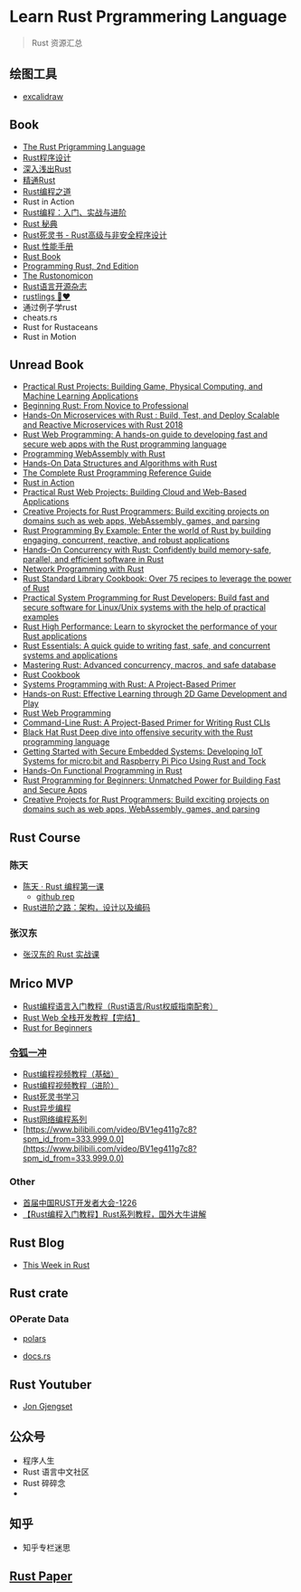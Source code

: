 # Learn Rust Prgrammering Language

> Rust 资源汇总

## 绘图工具

- [excalidraw](https://github.com/excalidraw/excalidraw)

## Book

- [The Rust Prigramming Language](https://zh.book4you.org/book/17656152/b3e4fe)
- [Rust程序设计](https://zh.book4you.org/book/18005164/0910f1)
- [深入浅出Rust](https://zh.book4you.org/book/5063683/cb5839)
- [精通Rust](https://zh.book4you.org/book/17087394/771cd7)
- [Rust编程之道](https://zh.book4you.org/book/5539891/6f3df0)
- Rust in Action
- [Rust编程：入门、实战与进阶](https://zh.book4you.org/book/18005030/18eade)
- [Rust 秘典](https://nomicon.purewhite.io/)
- [Rust死灵书 - Rust高级与非安全程序设计](https://zh.book4you.org/book/17309781/288139)
- [Rust 性能手册](https://zh.book4you.org/book/17406408/2900ff)
- [Rust Book](https://doc.rust-lang.org/book/)
- [Programming Rust, 2nd Edition](https://www.oreilly.com/library/view/programming-rust-2nd/9781492052586/)
- [The Rustonomicon](https://doc.rust-lang.org/nomicon/)
- [Rust语言开源杂志](https://github.com/RustMagazine/rust_magazine_2021)
- [rustlings 🦀❤️](https://github.com/rust-lang/rustlings)
- 通过例子学rust
- cheats.rs
- Rust for Rustaceans
- Rust in Motion

## Unread Book

- [Practical Rust Projects: Building Game, Physical Computing, and Machine Learning Applications](https://zh.book4you.org/book/5461329/7b0c0e)
- [Beginning Rust: From Novice to Professional](https://zh.book4you.org/book/3490555/7b7c82)
- [Hands-On Microservices with Rust : Build, Test, and Deploy Scalable and Reactive Microservices with Rust 2018](https://zh.book4you.org/book/3706533/ce1da8)
- [Rust Web Programming: A hands-on guide to developing fast and secure web apps with the Rust programming language](https://zh.book4you.org/book/11729741/a127f0)
- [Programming WebAssembly with Rust](https://zh.book4you.org/book/5001228/7b21a9)
- [Hands-On Data Structures and Algorithms with Rust](https://zh.book4you.org/book/5220558/916fce)
- [The Complete Rust Programming Reference Guide](https://zh.book4you.org/book/5213943/242d55)
- [Rust in Action](https://zh.book4you.org/book/16822897/bec3b2)
- [Practical Rust Web Projects: Building Cloud and Web-Based Applications](https://zh.book4you.org/book/11426560/275d6c)
- [Creative Projects for Rust Programmers: Build exciting projects on domains such as web apps, WebAssembly, games, and parsing](https://zh.book4you.org/book/5639719/c52aca)
- [Rust Programming By Example: Enter the world of Rust by building engaging, concurrent, reactive, and robust applications](https://zh.book4you.org/book/3571951/18eb48)
- [Hands-On Concurrency with Rust: Confidently build memory-safe, parallel, and efficient software in Rust](https://zh.book4you.org/book/3571938/40d864)
- [Network Programming with Rust](https://zh.book4you.org/book/3571947/48c564)
- [Rust Standard Library Cookbook: Over 75 recipes to leverage the power of Rust](https://zh.book4you.org/book/3571952/9b9cdb)
- [Practical System Programming for Rust Developers: Build fast and secure software for Linux/Unix systems with the help of practical examples](https://zh.book4you.org/book/11443879/d39a30)
- [Rust High Performance: Learn to skyrocket the performance of your Rust applications](https://zh.book4you.org/book/3571950/70e099)
- [Rust Essentials: A quick guide to writing fast, safe, and concurrent systems and applications](https://zh.book4you.org/book/3427870/81d715)
- [Mastering Rust: Advanced concurrency, macros, and safe database](https://zh.book4you.org/book/3616204/4b62e4)
- [Rust Cookbook](https://zh.book4you.org/book/3362654/66eb5a)
- [Systems Programming with Rust: A Project-Based Primer](https://zh.book4you.org/book/17209457/45f192)
- [Hands-on Rust: Effective Learning through 2D Game Development and Play](https://zh.book4you.org/book/16852067/39cb73)
- [Rust Web Programming](https://zh.book4you.org/book/11728808/3564e5)
- [Command-Line Rust: A Project-Based Primer for Writing Rust CLIs](https://zh.book4you.org/book/19075685/133240)
- [Black Hat Rust Deep dive into offensive security with the Rust programming language](https://zh.book4you.org/book/18239338/0449d8)
- [Getting Started with Secure Embedded Systems: Developing IoT Systems for micro:bit and Raspberry Pi Pico Using Rust and Tock](https://zh.book4you.org/book/18623138/950a31)
- [Hands-On Functional Programming in Rust](https://zh.book4you.org/book/11689735/4d162e)
- [Rust Programming for Beginners: Unmatched Power for Building Fast and Secure Apps](https://zh.book4you.org/book/13923270/33a76c)
- [Creative Projects for Rust Programmers: Build exciting projects on domains such as web apps, WebAssembly, games, and parsing](https://zh.book4you.org/book/5639718/c23503)

## Rust Course

### 陈天

- [陈天 · Rust 编程第一课](https://time.geekbang.org/column/intro/100085301?utm_term=pc_interstitial_1284&tab=catalog)
  - [github rep](https://github.com/tyrchen/geektime-rust)
- [Rust进阶之路：架构，设计以及编码](https://www.bilibili.com/video/BV11T4y1m7MF?spm_id_from=333.337.search-card.all.click)

### 张汉东

- [张汉东的 Rust 实战课](https://time.geekbang.org/course/intro/100060601?utm_term=pc_interstitial_1284&tab=catalog)

## Mrico MVP

- [Rust编程语言入门教程（Rust语言/Rust权威指南配套）](https://www.bilibili.com/video/BV1hp4y1k7SV?spm_id_from=333.337.search-card.all.click)
- [Rust Web 全栈开发教程【完结】](https://www.bilibili.com/video/BV1RP4y1G7KF?spm_id_from=333.337.search-card.all.click)
- [Rust for Beginners](https://www.youtube.com/playlist?list=PLlrxD0HtieHjbTjrchBwOVks_sr8EVW1x)

### [令狐一冲](https://space.bilibili.com/485433391?spm_id_from=333.337.search-card.all.click)

- [Rust编程视频教程（基础）](https://www.bilibili.com/video/BV1xJ411B79h?spm_id_from=333.999.0.0)
- [Rust编程视频教程（进阶）](https://www.bilibili.com/video/BV1FJ411Y71o?spm_id_from=333.337.search-card.all.click)
- [Rust死灵书学习](https://www.bilibili.com/video/BV1xp4y1a78D?spm_id_from=333.337.search-card.all.click)
- [Rust异步编程](https://www.bilibili.com/video/BV1uZ4y1W738?spm_id_from=333.337.search-card.all.click)
- [Rust网络编程系列](https://www.bilibili.com/video/BV1b54y1X7my?spm_id_from=333.337.search-card.all.click)
- [https://www.bilibili.com/video/BV1eg411g7c8?spm_id_from=333.999.0.0](https://www.bilibili.com/video/BV1eg411g7c8?spm_id_from=333.999.0.0)

### Other

- [首届中国RUST开发者大会-1226](https://www.bilibili.com/video/BV1sX4y1N7dh?spm_id_from=333.337.search-card.all.click)
- [【Rust编程入门教程】Rust系列教程，国外大牛讲解](https://www.bilibili.com/video/BV1VJ411A7Lc?spm_id_from=333.337.search-card.all.click)

## Rust Blog

- [This Week in Rust](https://github.com/rust-lang/this-week-in-rust)

## Rust crate

### OPerate Data

- [polars](https://github.com/pola-rs/polars)


- [docs.rs](https://docs.rs/)

## Rust Youtuber

- [Jon Gjengset](https://www.youtube.com/c/JonGjengset/videos)

## 公众号

- 程序人生
- Rust 语言中文社区
- Rust 碎碎念
-

## 知乎

- 知乎专栏迷思

## [Rust Paper](./RustPaper.md)